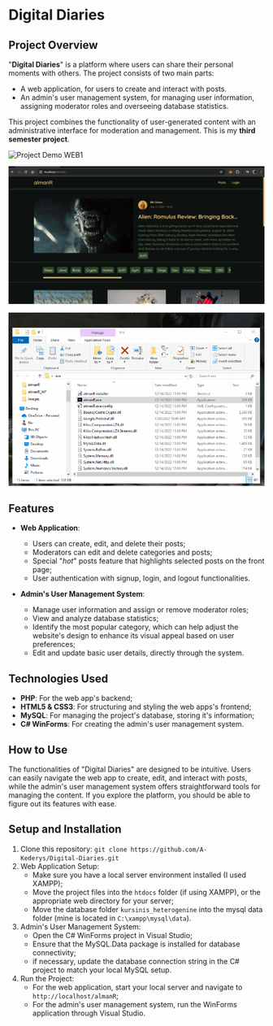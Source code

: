 # Digital Diaries

## Project Overview

"**Digital Diaries**" is a platform where users can share their personal moments with others.
The project consists of two main parts:

- A web application, for users to create and interact with posts.
- An admin's user management system, for managing user information, 
assigning moderator roles and overseeing database statistics.

This project combines the functionality of user-generated content with an administrative interface for moderation and management.
This is my **third semester project**.

![Project Demo WEB1](showcase/demo1.gif)

![Project Demo WEB2](showcase/demo2.gif)

![Project Demo WF](showcase/demo3.gif)

## Features

- **Web Application**:
  - Users can create, edit, and delete their posts;
  - Moderators can edit and delete categories and posts;
  - Special "*hot*" posts feature that highlights selected posts on the front page;
  - User authentication with signup, login, and logout functionalities.

- **Admin's User Management System**:
  - Manage user information and assign or remove moderator roles;
  - View and analyze database statistics;
  - Identify the most popular category, which can help adjust the website's design to enhance its visual appeal based on user preferences;
  - Edit and update basic user details, directly through the system.

## Technologies Used

- **PHP**: For the web app's backend;
- **HTML5 & CSS3**: For structuring and styling the web apps's frontend;
- **MySQL**: For managing the project's database, storing it's information;
- **C# WinForms**: For creating the admin's user management system.

## How to Use

The functionalities of "Digital Diaries" are designed to be intuitive.
Users can easily navigate the web app to create, edit, and interact with posts, 
while the admin's user management system offers straightforward tools for managing the content. 
If you explore the platform, you should be able to figure out its features with ease.

## Setup and Installation

1. Clone this repository:
   `git clone https://github.com/A-Kederys/Digital-Diaries.git`
2. Web Application Setup:
   - Make sure you have a local server environment installed (I used XAMPP);
   - Move the project files into the `htdocs` folder (if using XAMPP), or the appropriate web directory for your server;
   - Move the database folder `kursinis_heterogenine` into the mysql data folder (mine is located in `C:\xampp\mysql\data`).
3. Admin's User Management System:
   - Open the C# WinForms project in Visual Studio;
   - Ensure that the MySQL.Data package is installed for database connectivity;
   - if necessary, update the database connection string in the C# project to match your local MySQL setup.
4. Run the Project:
   - For the web application, start your local server and navigate to `http://localhost/almanR`;
   - For the admin's user management system, run the WinForms application through Visual Studio.

